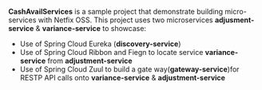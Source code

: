**CashAvailServices** is a sample project that demonstrate building micro-services with Netfix OSS. This project uses two microservices **adjusment-service** & **variance-service** to showcase: 

- Use of Spring Cloud Eureka (**discovery-service**) 
- Use of Spring Cloud Ribbon and Fiegn to locate service **variance-service** from **adjustment-service**
- Use of Spring Cloud Zuul to build a gate way(**gateway-service**)for RESTP API calls onto **variance-service** &  **adjustment-service**

